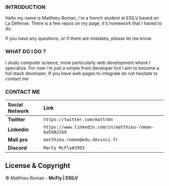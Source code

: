 ### INTRODUCTION 

Hello my name is Matthieu Roman, i'm a french student at ESILV based on La Défense. There is a few repos on my page, it's homework that I haved to do.

If you have any questions, or if there are mistakes, please let me know.

### WHAT DO I DO ?

I study computer science, more particularly web development where I specialize. For now i'm just a simple front developer but I aim to become a full stack developer,
If you have web pages to integrate do not hesitate to contact me


### CONTACT ME

| Social Network   | Link                                                                                          |
|:---------------  |:--------------------------------------------------------------------------------------------------|
| **Twitter**      | `https://twitter.com/mattrmn`                                                                     | 
| **Linkedin**     | `https://www.linkedin.com/in/matthieu-roman-6a54821b9`                                            | 
| **Mail pro**     | `matthieu.roman@edu.devinci.fr`                                                                   |
| **Discord**      | `Marty McFly#2955`                                                                                |



## License & Copyright 

© Matthieu Roman - **McFly | ESILV**
